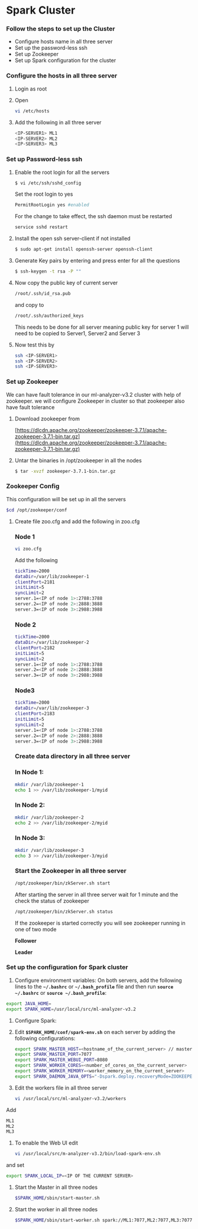 # Spark Cluster

### Follow the steps to set up the Cluster

- Configure hosts name in all three server
- Set up the password-less ssh
- Set up Zookeeper
- Set up Spark configuration for the cluster

### Configure the hosts in all three server

1. Login as root 
2. Open
    
    ```bash
    vi /etc/hosts
    ```
    
3. Add the following in all three server
    
    ```bash
    <IP-SERVER1> ML1
    <IP-SERVER2> ML2
    <IP-SERVER3> ML3
    ```
    

### Set up Password-less ssh

1. Enable the root login for all the servers
    
    ```bash
    $ vi /etc/ssh/sshd_config
    ```
    
    Set the root login to yes
    
    ```bash
    PermitRootLogin yes #enabled
    ```
    
    For the change to take effect, the ssh daemon must be restarted
    
    ```bash
    service sshd restart
    ```
    
2. Install the open ssh server-client if not installed
    
    ```bash
    $ sudo apt-get install openssh-server openssh-client
    ```
    
3. Generate Key pairs by entering and press enter for all the questions
    
    ```bash
    $ ssh-keygen -t rsa -P ""
    ```
    
4. Now copy the public key of current server  
    
    ```bash
    /root/.ssh/id_rsa.pub
    ```
    
    and copy to 
    
    ```bash
    /root/.ssh/authorized_keys
    ```
    
    This needs to be done for all server meaning public key for server 1 will need to be copied to Server1, Server2 and Server 3
    

1. Now test this by
    
    ```bash
    ssh <IP-SERVER1>
    ssh <IP-SERVER2>
    ssh <IP-SERVER3>
    ```
    

### Set up Zookeeper

We can have fault tolerance in our ml-analyzer-v3.2 cluster with help of zookeeper.
we will configure Zookeeper in cluster so that zookeeper also have fault tolerance

1. Download zookeeper from 
    
    [https://dlcdn.apache.org/zookeeper/zookeeper-3.7.1/apache-zookeeper-3.7.1-bin.tar.gz](https://dlcdn.apache.org/zookeeper/zookeeper-3.7.1/apache-zookeeper-3.7.1-bin.tar.gz)
    
2. Untar the binaries in /opt/zookeeper in all the nodes
    
    ```bash
    $ tar -xvzf zookeeper-3.7.1-bin.tar.gz
    ```
    

### Zookeeper Config

This configuration will be set up in all the servers

```bash
$cd /opt/zookeeper/conf
```

1. Create file zoo.cfg and add the following in zoo.cfg
    
    ### Node 1
    
    ```bash
    vi zoo.cfg
    ```
    
    Add the following
    
    ```bash
    tickTime=2000
    dataDir=/var/lib/zookeeper-1
    clientPort=2181
    initLimit=5
    syncLimit=2
    server.1=<IP of node 1>:2788:3788
    server.2=<IP of node 2>:2888:3888
    server.3=<IP of node 3>:2988:3988
    ```
    
    ### Node 2
    
    ```bash
    tickTime=2000
    dataDir=/var/lib/zookeeper-2
    clientPort=2182
    initLimit=5
    syncLimit=2
    server.1=<IP of node 1>:2788:3788
    server.2=<IP of node 2>:2888:3888
    server.3=<IP of node 3>:2988:3988
    ```
    
    ### Node3
    
    ```bash
    tickTime=2000
    dataDir=/var/lib/zookeeper-3
    clientPort=2183
    initLimit=5
    syncLimit=2
    server.1=<IP of node 1>:2788:3788
    server.2=<IP of node 2>:2888:3888
    server.3=<IP of node 3>:2988:3988
    ```
    
    ### Create data directory in all three server
    
    ### In Node 1:
    
    ```bash
    mkdir /var/lib/zookeeper-1
    echo 1 >> /var/lib/zookeeper-1/myid
    ```
    
    ### In Node 2:
    
    ```bash
    mkdir /var/lib/zookeeper-2
    echo 2 >> /var/lib/zookeeper-2/myid
    ```
    
    ### In Node 3:
    
    ```bash
    mkdir /var/lib/zookeeper-3
    echo 3 >> /var/lib/zookeeper-3/myid
    ```
    
    ### Start the Zookeeper in all three server
    
    ```bash
    /opt/zookeeper/bin/zkServer.sh start
    ```
    
    After starting the server in all three server wait for 1 minute and the check the status of zookeeper
    
    ```bash
    /opt/zookeeper/bin/zkServer.sh status
    ```
    
    If the zookeeper is started correctly you will see zookeeper running in one of two mode
    
    **Follower**
    
    **Leader**
    

### Set up the configuration for Spark cluster

1. Configure environment variables:
On both servers, add the following lines to the **`~/.bashrc`** or **`~/.bash_profile`** file and then run **`source ~/.bashrc`** or **`source ~/.bash_profile`**:

```bash
export JAVA_HOME=
export SPARK_HOME=/usr/local/src/ml-analyzer-v3.2
```

1. Configure Spark:
2.  Edit **`$SPARK_HOME/conf/spark-env.sh`** on each server by adding the following configurations:
    
    ```bash
    export SPARK_MASTER_HOST=<hostname_of_the_current_server> // master //worker1 //worker3
    export SPARK_MASTER_PORT=7077
    export SPARK_MASTER_WEBUI_PORT=8080
    export SPARK_WORKER_CORES=<number_of_cores_on_the_current_server>
    export SPARK_WORKER_MEMORY=<worker_memory_on_the_current_server>
    export SPARK_DAEMON_JAVA_OPTS="-Dspark.deploy.recoveryMode=ZOOKEEPER -Dspark.deploy.zookeeper.url=master:2181,worker1:2182,worker2:2183"
    ```
    
3. Edit the workers file in all three server
    
    ```bash
    vi /usr/local/src/ml-analyzer-v3.2/workers
    ```
    

Add

```bash
ML1 
ML2
ML3
```

1. To enable the Web UI edit 

    
    ```bash
    vi /usr/local/src/m-analyzer-v3.2/bin/load-spark-env.sh
    ```
    

and set

```bash
export SPARK_LOCAL_IP=<IP OF THE CURRENT SERVER>
```

1. Start the Master in all three nodes
    
    ```bash
    $SPARK_HOME/sbin/start-master.sh
    ```
    
2. Start the worker in all three nodes
    
    ```bash
    $SPARK_HOME/sbin/start-worker.sh spark://ML1:7077,ML2:7077,ML3:7077
    ```